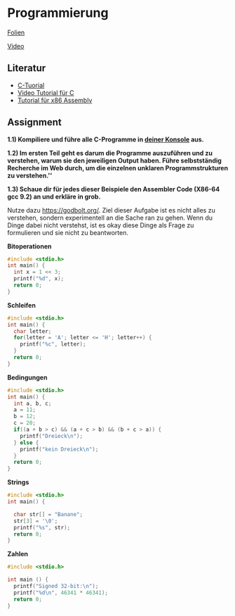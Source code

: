 # Programmierung

[Folien](https://docs.google.com/presentation/d/1WBCxSS84iDArrbYUP5ybT-jiFkaE67arz2ghEvuzYeU/edit?usp=sharing)

[Video](https://www.youtube.com/watch?v=0Te9S22fPcs&feature=youtu.be)

## Literatur

* [C-Tuorial](http://www.c-howto.de/tutorial/)
* [Video Tutorial für C](https://www.youtube.com/watch?v=1uR4tL-OSNI)
* [Tutorial für x86 Assembly](https://www.youtube.com/watch?v=75gBFiFtAb8)

## Assignment

**1.1) Kompiliere und führe alle C-Programme in [deiner Konsole](https://www.geeksforgeeks.org/compiling-a-c-program-behind-the-scenes/) aus.** 

**1.2) Im ersten Teil geht es darum die Programme auszuführen und zu verstehen, warum sie den jeweiligen Output haben. Führe selbstständig Recherche im Web durch, um die einzelnen unklaren Programmstrukturen zu verstehen.''**

**1.3) Schaue dir für jedes dieser Beispiele den Assembler Code (X86-64 gcc 9.2)  an und erkläre in grob.**

Nutze dazu https://godbolt.org/. Ziel dieser Aufgabe ist es nicht alles zu verstehen, sondern experimentell an die Sache ran zu gehen. Wenn du Dinge dabei nicht verstehst, ist es okay diese Dinge als Frage zu formulieren und sie nicht zu beantworten. 

**Bitoperationen**

```c
#include <stdio.h>
int main() {
  int x = 1 << 3;
  printf("%d", x);
  return 0;
}
```

**Schleifen**

```c
#include <stdio.h>
int main() {
  char letter;
  for(letter = 'A'; letter <= 'H'; letter++) {
    printf("%c", letter);
  }
  return 0;
}
```

**Bedingungen**

```c
#include <stdio.h>
int main() {
  int a, b, c;
  a = 11;
  b = 12;
  c = 20;
  if((a + b > c) && (a + c > b) && (b + c > a)) {
    printf("Dreieck\n");
  } else {
    printf("kein Dreieck\n");
  }
  return 0;
}
```

**Strings**

```c
#include <stdio.h>
int main() {

  char str[] = "Banane";
  str[3] = '\0';
  printf("%s", str);
  return 0;
}
```

**Zahlen**

```c
#include <stdio.h>

int main () {
  printf("Signed 32-bit:\n");
  printf("%d\n", 46341 * 46341);
  return 0;
}
```

